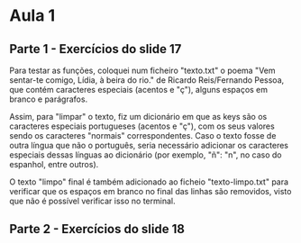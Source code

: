 # Aula 1

## Parte 1 - Exercícios do slide 17

Para testar as funções, coloquei num ficheiro "texto.txt" o poema "Vem sentar-te comigo, Lídia, à beira do rio." de Ricardo Reis/Fernando Pessoa, que contém caracteres especiais (acentos e "ç"), alguns espaços em branco e parágrafos.

Assim, para "limpar" o texto, fiz um dicionário em que as keys são os caracteres especiais portugueses (acentos e "ç"), com os seus valores sendo os caracteres "normais" correspondentes. Caso o texto fosse de outra língua que não o português, seria necessário adicionar os caracteres especiais dessas línguas ao dicionário (por exemplo, "ñ": "n", no caso do espanhol, entre outros).

O texto "limpo" final é também adicionado ao ficheio "texto-limpo.txt" para verificar que os espaços em branco no final das linhas são removidos, visto que não é possível verificar isso no terminal.

## Parte 2 - Exercícios do slide 18